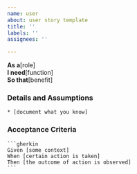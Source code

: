 ```yaml
---
name: user
about: user story template
title: ''
labels: ''
assignees: ''

---
```


**As a**[role]  
**I need**[function]  
**So that**[benefit]  
      
### Details and Assumptions
    * [document what you know]      

### Acceptance Criteria
    ```gherkin
    Given [some context]
    When [certain action is taken]
    Then [the outcome of action is observed]
    ```
